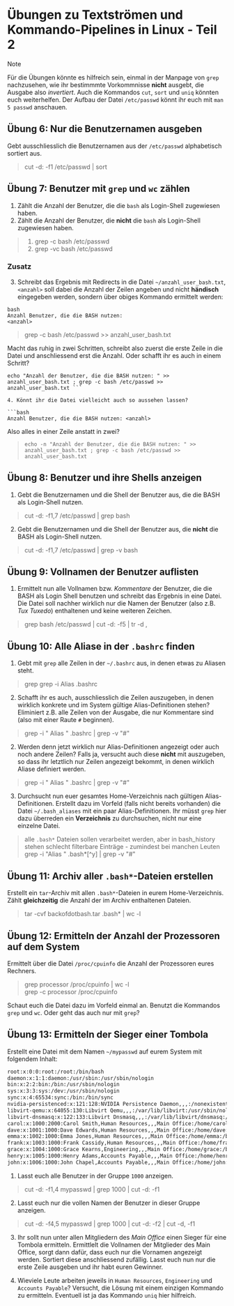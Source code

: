 # Übungen zu Textströmen und Kommando-Pipelines in Linux - Teil 2

>[!NOTE]
> Für die Übungen könnte es hilfreich sein, einmal in der Manpage von `grep` nachzusehen, wie ihr bestimmmte Vorkommnisse **nicht** ausgebt, die Ausgabe also *invertiert*.
> Auch die Kommandos `cut`, `sort` und `uniq` könnten euch weiterhelfen.
> Der Aufbau der Datei `/etc/passwd` könnt ihr euch mit `man 5 passwd` anschauen.

## Übung 6: Nur die Benutzernamen ausgeben
Gebt ausschliesslich die Benutzernamen aus der `/etc/passwd` alphabetisch sortiert aus.

> cut -d: -f1 /etc/passwd | sort

## Übung 7: Benutzer mit `grep` und `wc` zählen
1. Zählt die Anzahl der Benutzer, die die  `bash` als Login-Shell zugewiesen haben.
2. Zählt die Anzahl der Benutzer, die **nicht** die  `bash` als Login-Shell zugewiesen haben.

> 1. grep -c bash /etc/passwd   
> 2. grep -vc bash /etc/passwd 

### Zusatz
3. Schreibt das Ergebnis mit Redirects in die Datei `~/anzahl_user_bash.txt`, `<anzahl>` soll 
dabei die Anzahl der Zeilen angeben und nicht **händisch** eingegeben werden, sondern über 
obiges Kommando ermittelt werden:

```
bash
Anzahl Benutzer, die die BASH nutzen: 
<anzahl>
```
> grep -c bash /etc/passwd >> anzahl_user_bash.txt

Macht das ruhig in zwei Schritten, schreibt also zuerst die erste Zeile in die Datei und 
anschliessend erst die Anzahl. Oder schafft ihr es auch in einem Schritt?

```
echo "Anzahl der Benutzer, die die BASH nutzen: " >> anzahl_user_bash.txt ; grep -c bash /etc/passwd >> anzahl_user_bash.txt ```

4. Könnt ihr die Datei vielleicht auch so aussehen lassen?

```bash
Anzahl Benutzer, die die BASH nutzen: <anzahl>
```
Also alles in einer Zeile anstatt in zwei?

> ``` echo -n "Anzahl der Benutzer, die die BASH nutzen: " >> anzahl_user_bash.txt ; grep -c bash /etc/passwd >> anzahl_user_bash.txt ```

## Übung 8: Benutzer und ihre Shells anzeigen

1. Gebt die Benutzernamen und die Shell der Benutzer aus, die die BASH als Login-Shell nutzen.  
> cut -d: -f1,7 /etc/passwd | grep bash  
2. Gebt die Benutzernamen und die Shell der Benutzer aus, die **nicht** die BASH als Login-Shell nutzen.
> cut -d: -f1,7 /etc/passwd | grep -v bash  

## Übung 9: Vollnamen der Benutzer auflisten
1. Ermittelt nun alle Vollnamen bzw. *Kommentare* der Benutzer, die die BASH als Login Shell 
benutzen und schreibt das Ergebnis in eine Datei. Die Datei soll nachher wirklich nur die 
Namen der Benutzer (also z.B. *Tux Tuxedo*) enthaltenen und keine weiteren Zeichen.

> grep bash /etc/passwd | cut -d: -f5 | tr -d ,

## Übung 10: Alle Aliase in der `.bashrc` finden
1. Gebt mit `grep` alle Zeilen in der `~/.bashrc` aus, in denen etwas zu Aliasen steht.
> grep grep -i Alias .bashrc  
2. Schafft ihr es auch, ausschliesslich die Zeilen auszugeben, in denen wirklich konkrete und im System 
gültige Alias-Definitionen stehen? Eliminiert z.B. alle Zeilen von der Ausgabe, die nur Kommentare sind 
(also mit einer Raute `#` beginnen).
> grep -i " Alias " .bashrc | grep -v "#"  
2. Werden denn jetzt wirklich nur Alias-Definitionen angezeigt oder auch noch andere Zeilen? Falls ja, 
versucht auch diese **nicht** mit auszugeben, so dass ihr letztlich nur Zeilen angezeigt bekommt, in 
denen wirklich Aliase definiert werden.
> grep -i " Alias " .bashrc | grep -v "#"  
3. Durchsucht nun euer gesamtes Home-Verzeichnis nach gültigen Alias-Definitionen. Erstellt dazu im 
Vorfeld (falls nicht bereits vorhanden) die Datei `~/.bash_aliases` mit ein paar Alias-Definitionen. 
Ihr müsst `grep` hier dazu überreden ein **Verzeichnis** zu durchsuchen, nicht nur eine einzelne Datei.

> alle `.bash*` Dateien sollen verarbeitet werden, aber in bash_history stehen schlecht filterbare 
Einträge - zumindest bei manchen Leuten  
> grep -i "Alias " .bash*[^y] | grep -v "#"  

## Übung 11: Archiv aller `.bash*`-Dateien erstellen
Erstellt ein `tar`-Archiv mit allen `.bash*`-Dateien in eurem Home-Verzeichnis. Zählt **gleichzeitig** die 
Anzahl der im Archiv enthaltenen Dateien.

> tar -cvf backofdotbash.tar .bash* | wc -l  

## Übung 12: Ermitteln der Anzahl der Prozessoren auf dem System
Ermittelt über die Datei `/proc/cpuinfo` die Anzahl der Prozessoren eures Rechners.

> grep processor /proc/cpuinfo | wc -l  
> grep -c processor /proc/cpuinfo  

Schaut euch die Datei dazu im Vorfeld einmal an. Benutzt die Kommandos `grep` und `wc`. Oder geht das 
auch nur mit `grep`? 

## Übung 13: Ermitteln der Sieger einer Tombola
Erstellt eine Datei mit dem Namen `~/mypasswd` auf eurem System mit folgendem Inhalt:

```bash
root:x:0:0:root:/root:/bin/bash
daemon:x:1:1:daemon:/usr/sbin:/usr/sbin/nologin
bin:x:2:2:bin:/bin:/usr/sbin/nologin
sys:x:3:3:sys:/dev:/usr/sbin/nologin
sync:x:4:65534:sync:/bin:/bin/sync
nvidia-persistenced:x:121:128:NVIDIA Persistence Daemon,,,:/nonexistent:/sbin/nologin
libvirt-qemu:x:64055:130:Libvirt Qemu,,,:/var/lib/libvirt:/usr/sbin/nologin
libvirt-dnsmasq:x:122:133:Libvirt Dnsmasq,,,:/var/lib/libvirt/dnsmasq:/usr/sbin/nologin
carol:x:1000:2000:Carol Smith,Human Resources,,,Main Office:/home/carol:/bin/bash
dave:x:1001:1000:Dave Edwards,Human Resources,,,Main Office:/home/dave:/bin/ksh
emma:x:1002:1000:Emma Jones,Human Resources,,,Main Office:/home/emma:/bin/bash
frank:x:1003:1000:Frank Cassidy,Human Resources,,,Main Office:/home/frank:/bin/bash
grace:x:1004:1000:Grace Kearns,Engineering,,,Main Office:/home/grace:/bin/ksh
henry:x:1005:1000:Henry Adams,Accounts Payable,,,Main Office:/home/henry:/bin/bash
john:x:1006:1000:John Chapel,Accounts Payable,,,Main Office:/home/john:/bin/bash
```
1. Lasst euch alle Benutzer in der Gruppe `1000` anzeigen.

> cut -d: -f1,4 mypasswd | grep 1000 | cut -d: -f1

2. Lasst euch nur die vollen Namen der Benutzer in dieser Gruppe anzeigen.

> cut -d: -f4,5 mypasswd | grep 1000 | cut -d: -f2 | cut -d, -f1

3. Ihr sollt nun unter allen Mitgliedern des *Main Office* einen Sieger für eine Tombola ermitteln. 
Ermittlelt die Vollnamen der Mitglieder des Main Office, sorgt dann dafür, dass euch nur die Vornamen 
angezeigt werden. Sortiert diese anschliessend zufällig. Lasst euch nun nur die erste Zeile ausgeben und ihr 
habt euren Gewinner.

4. Wieviele Leute arbeiten jeweils in `Human Resources`, `Engineering` und `Accounts Payable`? Versucht, 
die Lösung mit einem einzigen Kommando zu ermitteln. Eventuell ist ja das Kommando `uniq` hier hilfreich.
